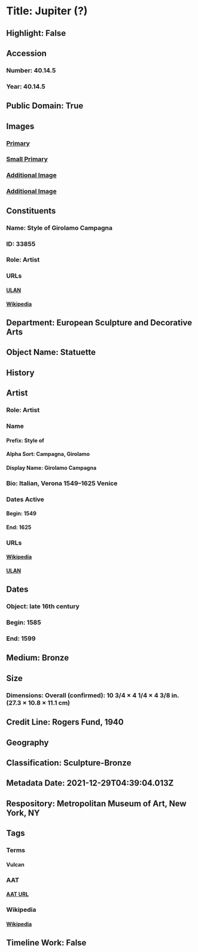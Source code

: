 # Title: Jupiter (?)
## Highlight: False
## Accession
### Number: 40.14.5
### Year: 40.14.5
## Public Domain: True
## Images
### [Primary](https://images.metmuseum.org/CRDImages/es/original/DP-36-001.jpg)
### [Small Primary](https://images.metmuseum.org/CRDImages/es/web-large/DP-36-001.jpg)
### [Additional Image](https://images.metmuseum.org/CRDImages/es/original/DP-36-002.jpg)
### [Additional Image](https://images.metmuseum.org/CRDImages/es/original/DP-36-003.jpg)
## Constituents
### Name: Style of Girolamo Campagna
### ID: 33855
### Role: Artist
### URLs
#### [ULAN](http://vocab.getty.edu/page/ulan/500013174)
#### [Wikipedia](https://www.wikidata.org/wiki/Q281653)
## Department: European Sculpture and Decorative Arts
## Object Name: Statuette
## History
## Artist
### Role: Artist
### Name
#### Prefix: Style of
#### Alpha Sort: Campagna, Girolamo
#### Display Name: Girolamo Campagna
### Bio: Italian, Verona 1549–1625 Venice
### Dates Active
#### Begin: 1549
#### End: 1625
### URLs
#### [Wikipedia](https://www.wikidata.org/wiki/Q281653)
#### [ULAN](http://vocab.getty.edu/page/ulan/500013174)
## Dates
### Object: late 16th century
### Begin: 1585
### End: 1599
## Medium: Bronze
## Size
### Dimensions: Overall (confirmed): 10 3/4 × 4 1/4 × 4 3/8 in. (27.3 × 10.8 × 11.1 cm)
## Credit Line: Rogers Fund, 1940
## Geography
## Classification: Sculpture-Bronze
## Metadata Date: 2021-12-29T04:39:04.013Z
## Respository: Metropolitan Museum of Art, New York, NY
## Tags
### Terms
#### Vulcan
### AAT
#### [AAT URL](http://vocab.getty.edu/page/ia/901000947)
### Wikipedia
#### [Wikipedia]()
## Timeline Work: False
